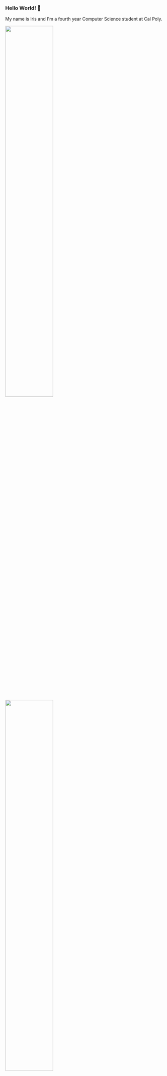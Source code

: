 ### Hello World! 👋

My name is Iris and I'm a fourth year Computer Science student at Cal Poly. 

<div id='github-stats' class='container'>
 <!-- GitHub Stats -->
 <img style="height: auto; width: 55%;" class="img" src="https://github-readme-stats.vercel.app/api?username=sleepyStick&show_icons=true&&count_private=true&include_all_commits=true&theme=panda" />
 <!-- GitHub Languages -->
 <img style="height: auto; width: 55%;" class="img" src="[https://github-readme-stats.vercel.app/api?username=sleepyStick&show_icons=true&&count_private=true&include_all_commits=true&theme=panda](https://github-readme-stats.vercel.app/api/top-langs/?username=sleepyStick&langs_count=5&theme=panda)" />
</div>

![visitors](https://visitor-badge.glitch.me/badge?page_id=sleepyStick.sleepyStick)
[![Linkedin: itsirisho](https://img.shields.io/badge/-itsirisho-informational?style=flat-square&logo=Linkedin&logoColor=white&link=https://www.linkedin.com/in/itsirisho/)](https://www.linkedin.com/in/itsirisho/)

<!--START_SECTION:waka-->
![Code Time](http://img.shields.io/badge/Code%20Time-547%20hrs%2054%20mins-blue)

![Lines of code](https://img.shields.io/badge/From%20Hello%20World%20I%27ve%20Written-36.1%20million%20lines%20of%20code-blue)

📊 **This Week I Spent My Time On** 

```text
🕑︎ Time Zone: America/New_York

💬 Programming Languages: 
Python                   10 hrs 55 mins      █████████████████████████   98.10 % 
CoffeeScript             11 mins             ░░░░░░░░░░░░░░░░░░░░░░░░░   01.78 % 
reStructuredText         0 secs              ░░░░░░░░░░░░░░░░░░░░░░░░░   00.07 % 
JavaScript               0 secs              ░░░░░░░░░░░░░░░░░░░░░░░░░   00.05 % 
YAML                     0 secs              ░░░░░░░░░░░░░░░░░░░░░░░░░   00.01 % 
```

**I Mostly Code in Python** 

```text
Python                   264 repos           ████████████████░░░░░░░░░   65.67 % 
C                        12 repos            █░░░░░░░░░░░░░░░░░░░░░░░░   02.99 % 
TeX                      10 repos            █░░░░░░░░░░░░░░░░░░░░░░░░   02.49 % 
CSS                      2 repos             ░░░░░░░░░░░░░░░░░░░░░░░░░   00.50 % 
Go                       1 repo              ░░░░░░░░░░░░░░░░░░░░░░░░░   00.25 % 
```




 Last Updated on 28/06/2023 02:06:44 UTC
<!--END_SECTION:waka-->

<!--
**konanyuta/konanyuta** is a ✨ _special_ ✨ repository because its `README.md` (this file) appears on your GitHub profile.

Here are some ideas to get you started:

- 🔭 I’m currently working on ...
- 🌱 I’m currently learning ...
- 👯 I’m looking to collaborate on ...
- 🤔 I’m looking for help with ...
- 💬 Ask me about ...
- 📫 How to reach me: ...
- 😄 Pronouns: ...
- ⚡ Fun fact: ...
-->
